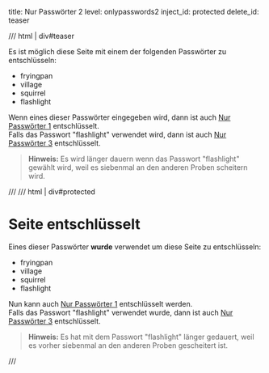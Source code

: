 title: Nur Passwörter 2
level: onlypasswords2
inject_id: protected
delete_id: teaser

/// html | div#teaser

Es ist möglich diese Seite mit einem der folgenden Passwörter zu entschlüsseln:

  - fryingpan
  - village
  - squirrel
  - flashlight

Wenn eines dieser Passwörter eingegeben wird, dann ist auch [Nur Passwörter 1](onlypasswords1.md) entschlüsselt.  
Falls das Passwort "flashlight" verwendet wird, dann ist auch [Nur Passwörter 3](onlypasswords3.md) entschlüsselt.

> **Hinweis:** Es wird länger dauern wenn das Passwort "flashlight" gewählt wird,
> weil es siebenmal an den anderen Proben scheitern wird.

///
/// html | div#protected

<h1>Seite entschlüsselt</h1>

Eines dieser Passwörter **wurde** verwendet um diese Seite zu entschlüsseln:

  - fryingpan
  - village
  - squirrel
  - flashlight

Nun kann auch [Nur Passwörter 1](onlypasswords1.md) entschlüsselt werden.  
Falls das Passwort "flashlight" verwendet wurde, dann ist auch [Nur Passwörter 3](onlypasswords3.md) entschlüsselt.

> **Hinweis:** Es hat mit dem Passwort "flashlight" länger gedauert,
> weil es vorher siebenmal an den anderen Proben gescheitert ist.

<script id="autostart">
const ctheme = 'css/w3-theme-44bb4f-mono';
document.getElementById('theme-auto').href = base_url + '/' + ctheme + '.css';
document.getElementById('theme-light').href = base_url + '/' + ctheme + '-light.css';
document.getElementById('theme-dark').href = base_url + '/' + ctheme + '-dark.css';
</script>
///